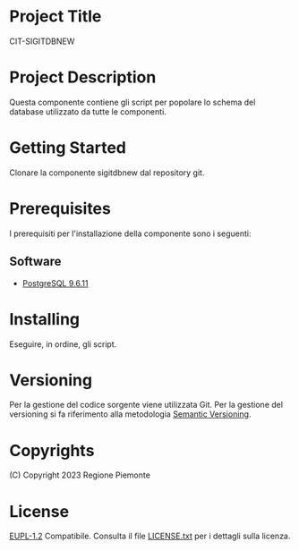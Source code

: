 # Project Title
CIT-SIGITDBNEW

# Project Description
Questa componente contiene gli script per popolare lo schema del database utilizzato da tutte le componenti.

# Getting Started 
Clonare la componente sigitdbnew dal repository git.

# Prerequisites
I prerequisiti per l'installazione della componente sono i seguenti:
## Software
- [PostgreSQL 9.6.11](https://www.postgresql.org/download/)  

# Installing
Eseguire, in ordine, gli script.

# Versioning
Per la gestione del codice sorgente viene utilizzata Git. Per la gestione del versioning si fa riferimento alla metodologia [Semantic Versioning](https://semver.org/).

# Copyrights
(C) Copyright 2023 Regione Piemonte

# License
[EUPL-1.2](https://joinup.ec.europa.eu/collection/eupl/eupl-text-11-12) Compatibile. Consulta il file [LICENSE.txt](LICENSE.txt) per i dettagli sulla licenza.